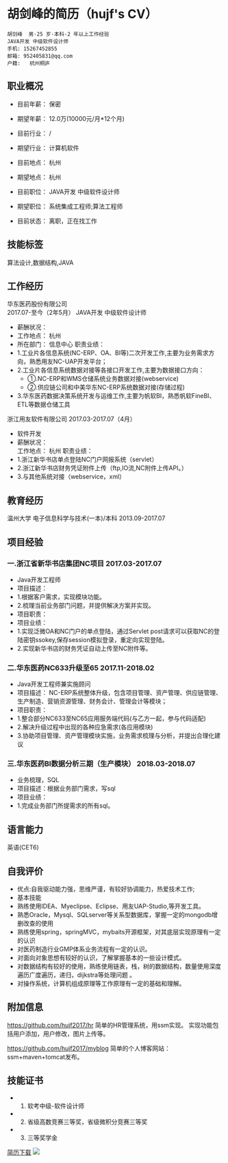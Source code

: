 胡剑峰的简历（hujf's CV）
======	
	胡剑峰  男·25 岁·本科·2 年以上工作经验
	JAVA开发 中级软件设计师
	手机:	15267452855	
	邮箱:	952405831@qq.com	
	户籍:   杭州桐庐	


## 职业概况
* 目前年薪：	保密			
* 期望年薪： 12.0万(10000元/月*12个月)<br>    

* 目前行业：	/			  
* 期望行业：	计算机软件<br>      

* 目前地点：	杭州			
* 期望地点：	杭州<br>  

* 目前职位：	JAVA开发 中级软件设计师      
* 期望职位：	系统集成工程师;算法工程师<br>  

* 目前状态：	离职，正在找工作<br>  		


## 技能标签
算法设计,数据结构,JAVA


## 工作经历

华东医药股份有限公司	
2017.07-至今（2年5月）
JAVA开发 中级软件设计师
* 薪酬状况：		
* 工作地点：	杭州
* 所在部门：	信息中心
职责业绩：	
* 1.工业片各信息系统(NC-ERP、OA、BI等)二次开发工作,主要为业务需求方向，熟悉用友NC-UAP开发平台；
* 2.工业片各信息系统数据对接等各接口开发工作,主要为数据接口方向：
  * ①.NC-ERP和WMS仓储系统业务数据对接(webservice)
  * ②.供应链公司和中美华东NC-ERP系统数据对接(存储过程)
* 3.华东医药数据决策系统开发与运维工作,主要为帆软BI，熟悉帆软FineBI、ETL等数据仓储工具
          

浙江用友软件有限公司	2017.03-2017.07（4月）
* 软件开发
* 薪酬状况：		
工作地点：	杭州
职责业绩：	
* 1.浙江新华书店单点登陆NC门户网报系统（servlet）
* 2.浙江新华书店财务凭证附件上传（ftp,IO流,NC附件上传API。）
* 3.与其他系统对接（webservice，xml）
          



## 教育经历
温州大学	电子信息科学与技术(一本)/本科	2013.09-2017.07

	
## 项目经验	
  ### 一.浙江省新华书店集团NC项目	2017.03-2017.07
 * Java开发工程师	
 * 项目描述：	
  * 1.根据客户需求，实现模块功能。
  * 2.梳理当前业务部门问题，并提供解决方案并实现。
 * 项目职责：	 
 * 项目业绩：	
  * 1.实现泛微OA和NC门户的单点登陆，通过Servlet post请求可以获取NC的登陆密钥ssokey,保存session模拟登录，重定向实现登陆。
  * 2.实现新华书店的财务凭证自动上传至NC附件等。
  
 ### 二.华东医药NC633升级至65	2017.11-2018.02
 * Java开发工程师兼实施顾问
 * 项目描述：	NC-ERP系统整体升级，包含项目管理、资产管理、供应链管理、生产制造、营销资源管理、财务会计、管理会计等模块；
 * 项目职责：	
  * 1.整合部分NC633至NC65应用服务端代码(与乙方一起，参与代码适配)
  * 2.解决升级过程中出现的各种应急需求(各应用模块)
  * 3.协助项目管理、资产管理模块实施，业务需求梳理与分析，并提出合理化建议 


 ### 三.华东医药BI数据分析三期（生产模块）	2018.03-2018.07
 * 业务梳理，SQL
 * 项目描述：根据业务部门需求，写sql 
 * 项目业绩：	
  * 1.完成业务部门所提需求的所有sql。

## 语言能力
英语(CET6)

## 自我评价
* 优点:自我驱动能力强，思维严谨，有较好协调能力，热爱技术工作;
* 基本技能
* 熟练使用IDEA、Myeclipse、Eclipse、用友UAP-Studio,等开发工具。
* 熟悉Oracle，Mysql、SQLserver等关系型数据库，掌握一定的mongodb增删改查的使用
* 熟练使用spring，springMVC，mybaits开源框架，对其底层实现原理有一定的认识
* 对医药制造行业GMP体系业务流程有一定的认识。
* 对面向对象思想有较好的认识，了解掌握基本的一些设计模式。
* 对数据结构有较好的使用，熟练使用链表，栈，树的数据结构，数量使用深度遍历广度遍历，递归，dijkstra等处理问题 。
* 对操作系统，计算机组成原理等工作原理有一定的基础和理解。


## 附加信息
https://github.com/hujf2017/hr 简单的HR管理系统，用ssm实现。
实现功能包括用户添加，用户修改，图片上传等。

https://github.com/hujf2017/myblog 简单的个人博客网站：ssm+maven+tomcat发布。


## 技能证书
* 1.	软考中级-软件设计师
* 2.	省级高数竞赛三等奖，省级微积分竞赛三等奖
* 3.    三等奖学金

[简历下载](https://raw.githubusercontent.com/hujf2017/myCV/master/%E8%83%A1%E5%89%91%E5%B3%B0%E7%9A%84%E7%AE%80%E5%8E%86.pdf) 
![](http://img01.sogoucdn.com/app/a/200678/14679627263104.gif) 
